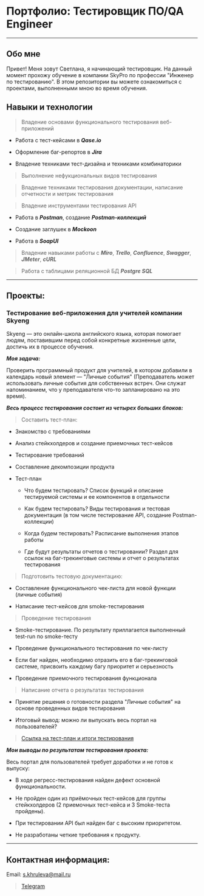 
# Портфолио: Тестировщик ПО/QA Engineer   

  ___  
  

## Обо мне  
  
  Привет! Меня зовут Светлана, я начинающий тестировщик. На данный момент прохожу обучение в компании SkyPro по профессии "Инженер по тестированию". 
В этом репозитории вы можете ознакомиться с проектами, выполненными мною во время обучения.   

## Навыки и технологии  

> Владение основами функционального тестирования веб-приложений  

* Работа с тест-кейсами в ***Qase.io***  

* Оформление баг-репортов в ***Jira***  

* Владение техниками тест-дизайна и техниками комбинаторики  

> Выполнение нефукциональных видов тестирования  

> Владение техниками тестирования документации, написание отчетности и метрик тестирования

> Владение инструментами тестирования API

* Работа в ***Postman***, создание ***Postman-коллекций***

* Создание заглушек в ***Mockoon***

* Работа в ***SoapUI***

> Владение навыками работы с ***Miro***, ***Trello***, ***Confluence***, ***Swagger***, ***JMeter***, ***cURL*** 

> Работа с таблицами реляционной БД ***Postgre SQL***

___

## Проекты:

### Тестирование веб-приложения для учителей компании Skyeng

Skyeng — это онлайн-школа английского языка, которая помогает людям, поставившим перед собой конкретные жизненные цели, достичь их в процессе обучения.

***Моя задача:***

Проверить программный продукт для учителей, в котором добавили в календарь новый элемент — "Личные события" (Преподаватель может использовать личные события для собственных встреч. Они служат напоминанием, что у преподавателя что-то запланировано на это время).

***Весь процесс тестирования состоит из четырех больших блоков:***   


> Составить тест-план:

* Знакомство с требованиями
  
* Анализ стейкхолдеров и создание приемочных тест-кейсов

* Тестирование требований

* Составление декомпозиции продукта

* Тест-план

  - Что будем тестировать? Список функций и описание тестируемой системы и ее компонентов в отдельности

  - Как будем тестировать? Виды тестирования и тестовая документация (в том числе тестирование API, создание Postman-коллекции)

  - Когда будем тестировать? Расписание выполнения этапов работы

  - Где будут результаты отчетов о тестировании? Раздел для ссылок на баг-трекинговые системы и отчет о результатах тестирования

> Подготовить тестовую документацию:

* Составление функционального чек-листа для новой функции (личные события)

* Написание тест-кейсов для smoke-тестирования

> Проведение тестирования

* Smoke-тестирование. По результату приллагается выполненный test-run по smoke-тесту

* Проведение функционального тестирования по чек-листу

* Если баг найден, необходимо отразить его в баг-трекинговой системе, присвоить каждому багу приоритет и серьезность

* Проведение приемочного тестирования функционала

> Написание отчета о результатах тестирования

* Принятие решения о готовности раздела "Личные события" на основе проведенных видов тестирования

* Итоговый вывод: можно ли выпускать весь портал на пользователей?

> [Ссылка на тест-план и итоги тестирования](https://docs.google.com/document/d/1I3DjDh36b4r-0mFLxeNkKY-5e53Fo_0SSdb1VXxL1GY/edit?usp=sharing)

***Мои выводы по результатам тестирования проекта:***  


Весь портал для пользователей требует доработки и не готов к выпуску: 

- В ходе регресс-тестирования найден дефект основной функциональности.

- Не пройден один из приёмочных тест-кейсов для группы стейкхолдеров (2 приемочных тест-кейса и 3 Smoke-теста пройдены).

- При тестировании API был найден баг с высоким приоритетом.

- Не разработаны четкие требования к продукту.

___

## Контактная информация:

   Email: <s.khruleva@mail.ru>

> [Telegram](https://t.me/Khrulevaswetlana)


  

